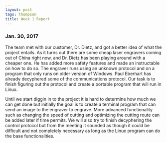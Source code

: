 ```yaml
---
layout: post
tags: thompson
title: Week 1 Report
---
```


### Jan. 30, 2017

The team met with our customer, Dr. Dietz, and got a better idea of what the project entails. As it turns out there are some cheap laser engravers coming out of China right now, and Dr. Dietz has been playing around with a cheaper one. He has added more safety features and made an instructable on how to do so. The engraver runs using an unknown protocol and on a program that only runs on older version of Windows. Paul Eberhart has already decyphered some of the communications protocol. Our task is to finish figuring out the protocol and create a portable program that will run in Linux. 

Until we start diggin in to the project it is hard to determine how much we can get done but initially the goal is to create a terminal program that can send an image to the engraver to engrave. More advanced functionality such as changing the speed of cutting and optimizing the cutting route can be added later if time permits. We will also try to finish decyphering the control protocol but from the meeting it sounded as though it could be difficult and not completely necessary as long as the Linux program can do the base functionalities.
